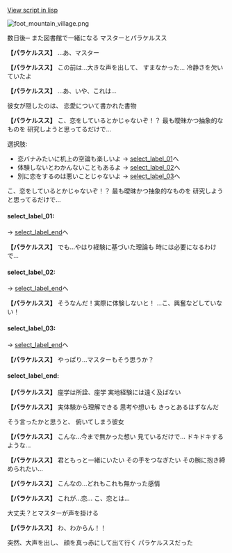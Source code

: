 [View script in lisp](../scripts/10133202.txt)

![foot_mountain_village.png](../images/backgrounds/foot_mountain_village.png)

数日後─
また図書館で一緒になる
マスターとパラケルスス

**【パラケルスス】**
…あ、マスター

**【パラケルスス】**
この前は…大きな声を出して、
すまなかった…
冷静さを欠いていたよ

**【パラケルスス】**
…あ、いや、これは…

彼女が隠したのは、
恋愛について書かれた書物

**【パラケルスス】**
こ、恋をしているとかじゃないぞ！？
最も曖昧かつ抽象的なものを
研究しようと思ってるだけで…

選択肢:
- 恋バナみたいに机上の空論も楽しいよ → [select_label_01](#select_label_01)へ
- 体験しないとわかんないこともあるよ → [select_label_02](#select_label_02)へ
- 別に恋をするのは悪いことじゃないよ → [select_label_03](#select_label_03)へ

こ、恋をしているとかじゃないぞ！？
最も曖昧かつ抽象的なものを
研究しようと思ってるだけで…

#### select_label_01:
 → [select_label_end](#select_label_end)へ

**【パラケルスス】**
でも…やはり経験に基づいた理論も
時には必要になるわけで…

#### select_label_02:
 → [select_label_end](#select_label_end)へ

**【パラケルスス】**
そうなんだ！実際に体験しないと！
…こ、興奮などしていない！

#### select_label_03:
 → [select_label_end](#select_label_end)へ

**【パラケルスス】**
やっぱり…マスターもそう思うか？

#### select_label_end:

**【パラケルスス】**
座学は所詮、座学
実地経験には遠く及ばない

**【パラケルスス】**
実体験から理解できる
思考や想いも
きっとあるはずなんだ

そう言ったかと思うと、
俯いてしまう彼女

**【パラケルスス】**
こんな…今まで無かった想い
見ているだけで…
ドキドキするような…

**【パラケルスス】**
君ともっと一緒にいたい
その手をつなぎたい
その腕に抱き締められたい…

**【パラケルスス】**
こんなの…どれもこれも無かった感情

**【パラケルスス】**
これが…恋…
こ、恋とは…

大丈夫？とマスターが声を掛ける

**【パラケルスス】**
わ、わからん！！

突然、大声を出し、
顔を真っ赤にして出て行く
パラケルススだった